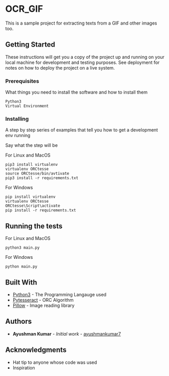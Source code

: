 # OCR_GIF

This is a sample project for extracting texts from a GIF and other images too.

## Getting Started

These instructions will get you a copy of the project up and running on your local machine for development and testing purposes. See deployment for notes on how to deploy the project on a live system.

### Prerequisites

What things you need to install the software and how to install them

```
Python3
Virtual Environment
```

### Installing

A step by step series of examples that tell you how to get a development env running

Say what the step will be

For Linux and MacOS
```
pip3 install virtualenv
virtualenv ORCtesse
source ORCtesse/bin/avtivate
pip3 install -r requirements.txt
```

For Windows

```
pip install virtualenv
virtualenv ORCtesse
ORCtesse\Script\activate
pip install -r requirements.txt
```
## Running the tests

For Linux and MacOS
```
python3 main.py
```
For Windows

```
python main.py
```


## Built With

* [Python3](http://www.python.org) - The Programming Langauge used
* [Pytesseract](https://github.com/madmaze/pytesseract) - ORC Algorithm
* [Pillow](https://github.com/python-pillow/Pillow) - Image reading library




## Authors

* **Ayushman Kumar** - *Initial work* - [ayushmankumar7](https://github.com/ayushmankumar7)


## Acknowledgments

* Hat tip to anyone whose code was used
* Inspiration
